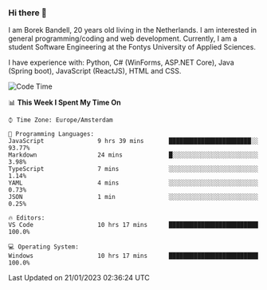 ### Hi there 👋

I am Borek Bandell, 20 years old living in the Netherlands. I am interested in general programming/coding and web development. Currently, I am a student Software Engineering at the Fontys University of Applied Sciences.

I have experience with: Python, C# (WinForms, ASP.NET Core), Java (Spring boot), JavaScript (ReactJS), HTML and CSS.

<!--START_SECTION:waka-->
![Code Time](http://img.shields.io/badge/Code%20Time-349%20hrs%2013%20mins-blue)

📊 **This Week I Spent My Time On** 

```text
⌚︎ Time Zone: Europe/Amsterdam

💬 Programming Languages: 
JavaScript               9 hrs 39 mins       ███████████████████████░░   93.77% 
Markdown                 24 mins             █░░░░░░░░░░░░░░░░░░░░░░░░   3.98% 
TypeScript               7 mins              ░░░░░░░░░░░░░░░░░░░░░░░░░   1.14% 
YAML                     4 mins              ░░░░░░░░░░░░░░░░░░░░░░░░░   0.73% 
JSON                     1 min               ░░░░░░░░░░░░░░░░░░░░░░░░░   0.25%

🔥 Editors: 
VS Code                  10 hrs 17 mins      █████████████████████████   100.0%

💻 Operating System: 
Windows                  10 hrs 17 mins      █████████████████████████   100.0%

```


 Last Updated on 21/01/2023 02:36:24 UTC
<!--END_SECTION:waka-->

<!--**tcBorek2002/tcBorek2002** is a ✨ _special_ ✨ repository because its `README.md` (this file) appears on your GitHub profile.

Here are some ideas to get you started:

- 🔭 I’m currently working on ...
- 🌱 I’m currently learning ...
- 👯 I’m looking to collaborate on ...
- 🤔 I’m looking for help with ...
- 💬 Ask me about ...
- 📫 How to reach me: ...
- 😄 Pronouns: ...
- ⚡ Fun fact: ...
-->
